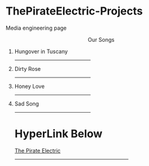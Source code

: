 # ThePirateElectric-Projects
Media engineering page

<html>
  <title>ThePirateElectric</title>
  <head>
  </head>
  <body>
    <p align="center"> Our Songs </p>
  </body>
    <ol>
      <li>Hungover in Tuscany</li>
      <hr align="left" width="200px"/> 
      <li>Dirty Rose</li>
      <hr align="left" width="200px"/>
      <li>Honey Love</li>
      <hr align="left" width="200px"/>
      <li>Sad Song</li>
      <hr align="left" width="200px"/>
       <h1> HyperLink Below </h1>
   <a href="https://ThePirateElectric.com">
          The Pirate Electric </a>
          <hr align="left" width="300px"/>
  
  
  </html>
  
